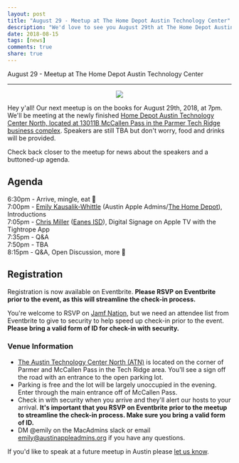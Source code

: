 ```yaml
---
layout: post
title: "August 29 - Meetup at The Home Depot Austin Technology Center"
description: "We'd love to see you August 29th at The Home Depot Austin Technology Center North in Tech Ridge for our next meetup!"
date: 2018-08-15
tags: [news]
comments: true
share: true
---
```


August 29 - Meetup at The Home Depot Austin Technology Center

---

<div align="center"><img src="https://media2.giphy.com/media/DaGD3shJ4AZu8/giphy.gif" /></div>

Hey y'all! Our next meetup is on the books for August 29th, 2018, at 7pm. We'll be meeting at the newly finished [Home Depot Austin Technology Center North, located at 13011B McCallen Pass in the Parmer Tech Ridge business complex](https://goo.gl/maps/AQ1NJvvzuDC2). Speakers are still TBA but don't worry, food and drinks will be provided.

Check back closer to the meetup for news about the speakers and a buttoned-up agenda.

## Agenda

6:30pm - Arrive, mingle, eat 🍕<br />
7:00pm - [Emily Kausalik-Whittle](https://www.linkedin.com/in/emilykausalik/) (Austin Apple Admins/[The Home Depot](https://careers.homedepot.com/career-areas/technology-careers/)), Introductions<br />
7:05pm - [Chris Miller](https://www.linkedin.com/in/chris-miller-27551212/) ([Eanes ISD](https://www.eanesisd.net/dept/tech/staff)), Digital Signage on Apple TV with the Tightrope App<br />
7:35pm - Q&A<br />
7:50pm - TBA<br />
8:15pm - Q&A, Open Discussion, more 🍕

## Registration

Registration is now available on Eventbrite. **Please RSVP on Eventbrite prior to the event, as this will streamline the check-in process.**

<div id="eventbrite-widget-container-49134731304"></div>

<script src="https://www.eventbrite.com/static/widgets/eb_widgets.js"></script>

<script type="text/javascript">
    var exampleCallback = function() {
        console.log('Order complete!');
    };

    window.EBWidgets.createWidget({
        // Required
        widgetType: 'checkout',
        eventId: '49134731304',
        iframeContainerId: 'eventbrite-widget-container-49134731304',

        // Optional
        iframeContainerHeight: 300,  // Widget height in pixels. Defaults to a minimum of 425px if not provided
        onOrderComplete: exampleCallback  // Method called when an order has successfully completed
    });
</script>

You're welcome to RSVP on [Jamf Nation](https://www.jamf.com/jamf-nation/events/user-groups/225/austin-apple-admins-august-meetup-at-the-home-depot-austin-technology-center?view=info), but we need an attendee list from Eventbrite to give to security to help speed up check-in prior to the event. **Please bring a valid form of ID for check-in with security.**

### Venue Information

- [The Austin Technology Center North (ATN)](https://goo.gl/maps/AQ1NJvvzuDC2) is located on the corner of Parmer and McCallen Pass in the Tech Ridge area. You'll see a sign off the road with an entrance to the open parking lot. <br />
- Parking is free and the lot will be largely unoccupied in the evening. Enter through the main entrance off of McCallen Pass.<br />
- Check in with security when you arrive and they'll alert our hosts to your arrival. **It's important that you RSVP on Eventbrite prior to the meetup to streamline the check-in process. Make sure you bring a valid form of ID.**<br />
- DM @emily on the MacAdmins slack or email emily@austinappleadmins.org if you have any questions.

If you'd like to speak at a future meetup in Austin please [let us know](https://goo.gl/forms/SlplkdmkkyKpG7982).
